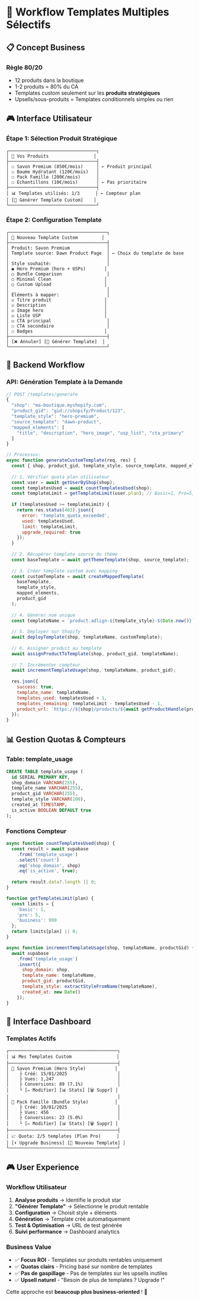 # 🎯 Workflow Templates Multiples Sélectifs

## 📋 Concept Business

### **Règle 80/20**
- 12 produits dans la boutique
- 1-2 produits = 80% du CA  
- Templates custom seulement sur les **produits stratégiques**
- Upsells/sous-produits = Templates conditionnels simples ou rien

## 🎮 Interface Utilisateur

### **Étape 1: Sélection Produit Stratégique**
```
┌─────────────────────────────────┐
│ 🏪 Vos Produits                 │
├─────────────────────────────────┤
│ ☐ Savon Premium (850€/mois)     │ ← Produit principal
│ ☐ Baume Hydratant (120€/mois)   │ 
│ ☐ Pack Famille (200€/mois)      │
│ ☐ Échantillons (10€/mois)       │ ← Pas prioritaire
├─────────────────────────────────┤
│ 📊 Templates utilisés: 1/3      │ ← Compteur plan
│ [🎨 Générer Template Custom]    │
└─────────────────────────────────┘
```

### **Étape 2: Configuration Template**
```
┌─────────────────────────────────────┐
│ 🎨 Nouveau Template Custom         │
├─────────────────────────────────────┤
│ Produit: Savon Premium              │
│ Template source: Dawn Product Page  │ ← Choix du template de base
│                                     │
│ Style souhaité:                     │
│ ◉ Hero Premium (hero + USPs)       │
│ ○ Bundle Comparison                 │  
│ ○ Minimal Clean                    │
│ ○ Custom Upload                    │
│                                     │
│ Éléments à mapper:                  │
│ ☑ Titre produit                    │
│ ☑ Description                      │
│ ☑ Image hero                       │
│ ☑ Liste USP                        │
│ ☑ CTA principal                     │
│ ☐ CTA secondaire                    │
│ ☐ Badges                           │
├─────────────────────────────────────┤
│ [❌ Annuler] [🚀 Générer Template]  │
└─────────────────────────────────────┘
```

## 🚀 Backend Workflow

### **API: Génération Template à la Demande**
```javascript
// POST /templates/generate
{
  "shop": "ma-boutique.myshopify.com",
  "product_gid": "gid://shopify/Product/123",
  "template_style": "hero-premium",
  "source_template": "dawn-product", 
  "mapped_elements": [
    "title", "description", "hero_image", "usp_list", "cta_primary"
  ]
}

// Processus:
async function generateCustomTemplate(req, res) {
  const { shop, product_gid, template_style, source_template, mapped_elements } = req.body;
  
  // 1. Vérifier quota plan utilisateur
  const user = await getUserByShop(shop);
  const templatesUsed = await countTemplatesUsed(shop);
  const templateLimit = getTemplateLimit(user.plan); // Basic=1, Pro=5, Business=∞
  
  if (templatesUsed >= templateLimit) {
    return res.status(403).json({ 
      error: 'template_quota_exceeded',
      used: templatesUsed,
      limit: templateLimit,
      upgrade_required: true
    });
  }
  
  // 2. Récupérer template source du thème
  const baseTemplate = await getThemeTemplate(shop, source_template);
  
  // 3. Créer template custom avec mapping
  const customTemplate = await createMappedTemplate(
    baseTemplate, 
    template_style, 
    mapped_elements,
    product_gid
  );
  
  // 4. Générer nom unique
  const templateName = `product.adlign-${template_style}-${Date.now()}`;
  
  // 5. Déployer sur Shopify
  await deployTemplate(shop, templateName, customTemplate);
  
  // 6. Assigner produit au template
  await assignProductToTemplate(shop, product_gid, templateName);
  
  // 7. Incrémenter compteur
  await incrementTemplateUsage(shop, templateName, product_gid);
  
  res.json({
    success: true,
    template_name: templateName,
    templates_used: templatesUsed + 1,
    templates_remaining: templateLimit - templatesUsed - 1,
    product_url: `https://${shop}/products/${await getProductHandle(product_gid)}?adlign_variant=test`
  });
}
```

## 📊 Gestion Quotas & Compteurs

### **Table: template_usage**
```sql
CREATE TABLE template_usage (
  id SERIAL PRIMARY KEY,
  shop_domain VARCHAR(255),
  template_name VARCHAR(255),
  product_gid VARCHAR(255),
  template_style VARCHAR(100),
  created_at TIMESTAMP,
  is_active BOOLEAN DEFAULT true
);
```

### **Fonctions Compteur**
```javascript
async function countTemplatesUsed(shop) {
  const result = await supabase
    .from('template_usage')
    .select('count')
    .eq('shop_domain', shop)
    .eq('is_active', true);
  
  return result.data?.length || 0;
}

function getTemplateLimit(plan) {
  const limits = {
    'basic': 1,
    'pro': 5, 
    'business': 999
  };
  return limits[plan] || 0;
}

async function incrementTemplateUsage(shop, templateName, productGid) {
  await supabase
    .from('template_usage')
    .insert({
      shop_domain: shop,
      template_name: templateName,
      product_gid: productGid,
      template_style: extractStyleFromName(templateName),
      created_at: new Date()
    });
}
```

## 🎯 Interface Dashboard

### **Templates Actifs**
```
┌─────────────────────────────────────────┐
│ 📊 Mes Templates Custom                 │
├─────────────────────────────────────────┤
│ 🎨 Savon Premium (Hero Style)           │
│    ├ Créé: 15/01/2025                   │
│    ├ Vues: 1,247                        │
│    ├ Conversions: 89 (7.1%)             │
│    └ [✏ Modifier] [📊 Stats] [🗑 Suppr] │
│                                         │
│ 🎨 Pack Famille (Bundle Style)          │  
│    ├ Créé: 10/01/2025                   │
│    ├ Vues: 456                          │
│    ├ Conversions: 23 (5.0%)             │
│    └ [✏ Modifier] [📊 Stats] [🗑 Suppr] │
├─────────────────────────────────────────┤
│ 📈 Quota: 2/5 templates (Plan Pro)      │
│ [⬆ Upgrade Business] [🎨 Nouveau Template] │
└─────────────────────────────────────────┘
```

## 🎮 User Experience

### **Workflow Utilisateur**
1. **Analyse produits** → Identifie le produit star
2. **"Générer Template"** → Sélectionne le produit rentable  
3. **Configuration** → Choisit style + éléments
4. **Génération** → Template créé automatiquement
5. **Test & Optimisation** → URL de test générée
6. **Suivi performance** → Dashboard analytics

### **Business Value**
- ✅ **Focus ROI** - Templates sur produits rentables uniquement
- ✅ **Quotas clairs** - Pricing basé sur nombre de templates
- ✅ **Pas de gaspillage** - Pas de templates sur les upsells inutiles  
- ✅ **Upsell naturel** - "Besoin de plus de templates ? Upgrade !"

Cette approche est **beaucoup plus business-oriented** ! 🎯